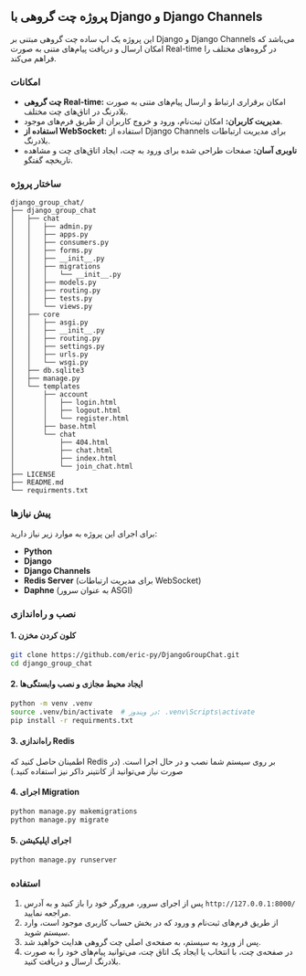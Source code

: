 ## پروژه چت گروهی با Django و Django Channels

این پروژه یک اپ ساده چت گروهی مبتنی بر Django و Django Channels می‌باشد که امکان ارسال و دریافت پیام‌های متنی به صورت Real-time در گروه‌های مختلف را فراهم می‌کند.

### امکانات

- **چت گروهی Real-time:** امکان برقراری ارتباط و ارسال پیام‌های متنی به صورت بلادرنگ در اتاق‌های چت مختلف.
- **مدیریت کاربران:** امکان ثبت‌نام، ورود و خروج کاربران از طریق فرم‌های موجود.
- **استفاده از WebSocket:** استفاده از Django Channels برای مدیریت ارتباطات بلادرنگ.
- **ناوبری آسان:** صفحات طراحی شده برای ورود به چت، ایجاد اتاق‌های چت و مشاهده تاریخچه گفتگو.

### ساختار پروژه

```
django_group_chat/
├── django_group_chat
│   ├── chat
│   │   ├── admin.py
│   │   ├── apps.py
│   │   ├── consumers.py
│   │   ├── forms.py
│   │   ├── __init__.py
│   │   ├── migrations
│   │   │   └── __init__.py
│   │   ├── models.py
│   │   ├── routing.py
│   │   ├── tests.py
│   │   └── views.py
│   ├── core
│   │   ├── asgi.py
│   │   ├── __init__.py
│   │   ├── routing.py
│   │   ├── settings.py
│   │   ├── urls.py
│   │   └── wsgi.py
│   ├── db.sqlite3
│   ├── manage.py
│   └── templates
│       ├── account
│       │   ├── login.html
│       │   ├── logout.html
│       │   └── register.html
│       ├── base.html
│       └── chat
│           ├── 404.html
│           ├── chat.html
│           ├── index.html
│           └── join_chat.html
├── LICENSE
├── README.md
└── requirments.txt
```

### پیش نیازها

برای اجرای این پروژه به موارد زیر نیاز دارید:

- **Python**
- **Django**
- **Django Channels**
- **Redis Server** (برای مدیریت ارتباطات WebSocket)
- **Daphne** (به عنوان سرور ASGI)

### نصب و راه‌اندازی

#### 1. کلون کردن مخزن

```bash
git clone https://github.com/eric-py/DjangoGroupChat.git
cd django_group_chat
```

#### 2. ایجاد محیط مجازی و نصب وابستگی‌ها

```bash
python -m venv .venv
source .venv/bin/activate  # در ویندوز: .venv\Scripts\activate
pip install -r requirments.txt
```

#### 3. راه‌اندازی Redis

اطمینان حاصل کنید که Redis بر روی سیستم شما نصب و در حال اجرا است. (در صورت نیاز می‌توانید از کانتینر داکر نیز استفاده کنید.)

#### 4. اجرای Migration

```bash
python manage.py makemigrations
python manage.py migrate
```

#### 5. اجرای اپلیکیشن

```bash
python manage.py runserver
```

### استفاده

1. پس از اجرای سرور، مرورگر خود را باز کنید و به آدرس `http://127.0.0.1:8000/` مراجعه نمایید.
2. از طریق فرم‌های ثبت‌نام و ورود که در بخش حساب کاربری موجود است، وارد سیستم شوید.
3. پس از ورود به سیستم، به صفحه‌ی اصلی چت گروهی هدایت خواهید شد.
4. در صفحه‌ی چت، با انتخاب یا ایجاد یک اتاق چت، می‌توانید پیام‌های خود را به صورت بلادرنگ ارسال و دریافت کنید.
